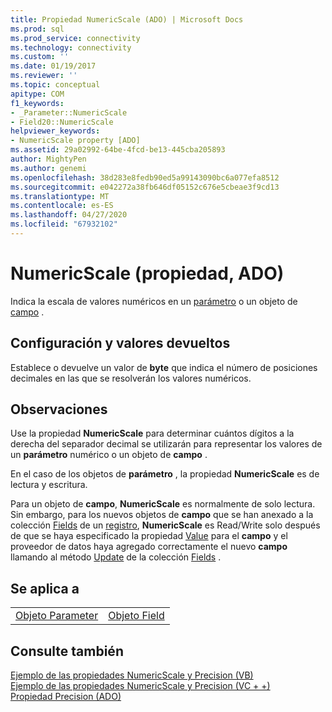 ```yaml
---
title: Propiedad NumericScale (ADO) | Microsoft Docs
ms.prod: sql
ms.prod_service: connectivity
ms.technology: connectivity
ms.custom: ''
ms.date: 01/19/2017
ms.reviewer: ''
ms.topic: conceptual
apitype: COM
f1_keywords:
- _Parameter::NumericScale
- Field20::NumericScale
helpviewer_keywords:
- NumericScale property [ADO]
ms.assetid: 29a02992-64be-4fcd-be13-445cba205893
author: MightyPen
ms.author: genemi
ms.openlocfilehash: 38d283e8fedb90ed5a99143090bc6a077efa8512
ms.sourcegitcommit: e042272a38fb646df05152c676e5cbeae3f9cd13
ms.translationtype: MT
ms.contentlocale: es-ES
ms.lasthandoff: 04/27/2020
ms.locfileid: "67932102"
---
```

# <a name="numericscale-property-ado"></a>NumericScale (propiedad, ADO)
Indica la escala de valores numéricos en un [parámetro](../../../ado/reference/ado-api/parameter-object.md) o un objeto de [campo](../../../ado/reference/ado-api/field-object.md) .  
  
## <a name="settings-and-return-values"></a>Configuración y valores devueltos  
 Establece o devuelve un valor de **byte** que indica el número de posiciones decimales en las que se resolverán los valores numéricos.  
  
## <a name="remarks"></a>Observaciones  
 Use la propiedad **NumericScale** para determinar cuántos dígitos a la derecha del separador decimal se utilizarán para representar los valores de un **parámetro** numérico o un objeto de **campo** .  
  
 En el caso de los objetos de **parámetro** , la propiedad **NumericScale** es de lectura y escritura.  
  
 Para un objeto de **campo**, **NumericScale** es normalmente de solo lectura. Sin embargo, para los nuevos objetos de **campo** que se han anexado a la colección [Fields](../../../ado/reference/ado-api/fields-collection-ado.md) de un [registro](../../../ado/reference/ado-api/record-object-ado.md), **NumericScale** es Read/Write solo después de que se haya especificado la propiedad [Value](../../../ado/reference/ado-api/value-property-ado.md) para el **campo** y el proveedor de datos haya agregado correctamente el nuevo **campo** llamando al método [Update](../../../ado/reference/ado-api/update-method.md) de la colección [Fields](../../../ado/reference/ado-api/fields-collection-ado.md) .  
  
## <a name="applies-to"></a>Se aplica a  
  
|||  
|-|-|  
|[Objeto Parameter](../../../ado/reference/ado-api/parameter-object.md)|[Objeto Field](../../../ado/reference/ado-api/field-object.md)|  
  
## <a name="see-also"></a>Consulte también  
 [Ejemplo de las propiedades NumericScale y Precision (VB)](../../../ado/reference/ado-api/numericscale-and-precision-properties-example-vb.md)   
 [Ejemplo de las propiedades NumericScale y Precision (VC + +)](../../../ado/reference/ado-api/numericscale-and-precision-properties-example-vc.md)   
 [Propiedad Precision (ADO)](../../../ado/reference/ado-api/precision-property-ado.md)
